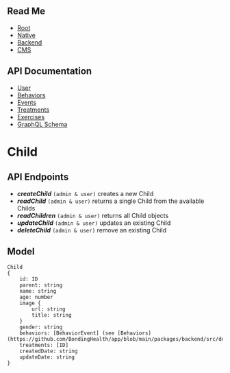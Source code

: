 ## Read Me

- [Root](https://github.com/BondingHealth/app#readme)
- [Native](https://github.com/BondingHealth/app/tree/main/packages/native#readme)
- [Backend](https://github.com/BondingHealth/app/tree/main/packages/backend#readme)
- [CMS](https://github.com/BondingHealth/app/tree/main/packages/frontend#readme)

## API Documentation

- [User](https://github.com/BondingHealth/app/blob/main/packages/backend/src/domains/user/README.md)
- [Behaviors](https://github.com/BondingHealth/app/blob/main/packages/backend/src/domains/behaviors/README.md)
- [Events](https://github.com/BondingHealth/app/blob/main/packages/backend/src/domains/events/README.md)
- [Treatments](https://github.com/BondingHealth/app/blob/main/packages/backend/src/domains/treatments/README.md)
- [Exercises](https://github.com/BondingHealth/app/blob/main/packages/backend/src/domains/exercises/README.md)
- [GraphQL Schema](https://github.com/BondingHealth/app/blob/main/packages/backend/src/schema.js)

# Child

## API Endpoints

- **_createChild_** `(admin & user)` creates a new Child
- **_readChild_** `(admin & user)` returns a single Child from the available Childs
- **_readChildren_** `(admin & user)` returns all Child objects
- **_updateChild_** `(admin & user)` updates an existing Child
- **_deleteChild_** `(admin & user)` remove an existing Child

## Model

```
Child
{
    id: ID
    parent: string
    name: string
    age: number
    image {
        url: string
        title: string
    }
    gender: string
    behaviors: [BehaviorEvent] (see [Behaviors](https://github.com/BondingHealth/app/blob/main/packages/backend/src/domains/behaviors/README.md))
    treatments: [ID]
    createdDate: string
    updateDate: string
}
```
